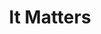 ---
layout: piece
collection_: paintings
title: It Matters
image: it-matters.jpg
media: Acrylic
dimensions: 10 x 13
description: Painted with popsicle sticks on board.
price: $100
create_date: 2015
---